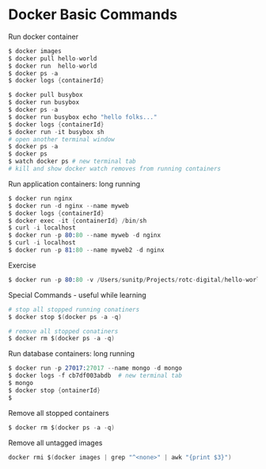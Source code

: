 # Docker Basic Commands

Run docker container
```s
$ docker images  
$ docker pull hello-world
$ docker run  hello-world
$ docker ps -a
$ docker logs {containerId}

$ docker pull busybox
$ docker run busybox
$ docker ps -a
$ docker run busybox echo "hello folks..."
$ docker logs {containerId}
$ docker run -it busybox sh
# open another terminal window
$ docker ps -a
$ docker ps
$ watch docker ps # new terminal tab
# kill and show docker watch removes from running containers
```

Run application containers: long running
```s
$ docker run nginx
$ docker run -d nginx --name myweb
$ docker logs {containerId}
$ docker exec -it {containerId} /bin/sh
$ curl -i localhost
$ docker run -p 80:80 --name myweb -d nginx 
$ curl -i localhost
$ docker run -p 81:80 --name myweb2 -d nginx
```

Exercise
```s
$ docker run -p 80:80 -v /Users/sunitp/Projects/rotc-digital/hello-world-nodejs/www:/usr/share/nginx/html:ro --name myweb -d nginx 


```

Special Commands - useful while learning
```s
# stop all stopped running conatiners
$ docker stop $(docker ps -a -q)

# remove all stopped conatiners
$ docker rm $(docker ps -a -q)
```

Run database containers: long running
```s
$ docker run -p 27017:27017 --name mongo -d mongo
$ docker logs -f cb7df003abdb  # new terminal tab
$ mongo
$ docker stop {ontainerId}
$ 
```


Remove all stopped containers
```s
$ docker rm $(docker ps -a -q)
```

Remove all untagged images
```s
docker rmi $(docker images | grep "^<none>" | awk "{print $3}")
```




